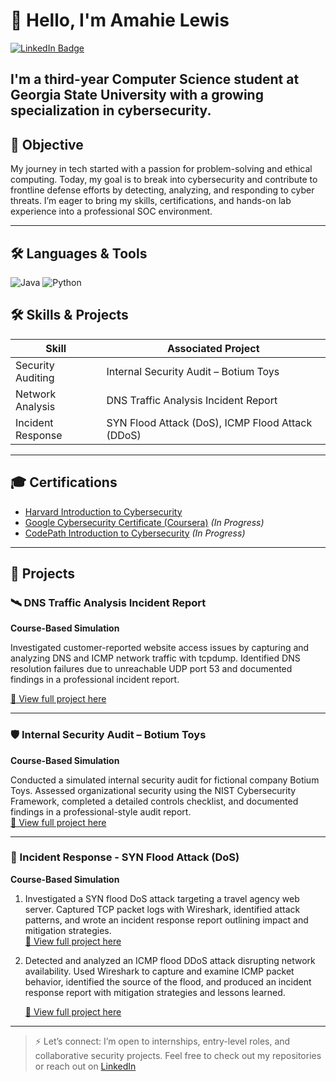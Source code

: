 # 👋 Hello, I'm Amahie Lewis
<a href="https://www.linkedin.com/in/amahie-lewis-2a1288292/">
  <img src="https://img.shields.io/badge/-LinkedIn-0072b1?style=for-the-badge&logo=linkedin&logoColor=white" alt="LinkedIn Badge"/>
</a>

I'm a third-year Computer Science student at Georgia State University with a growing specialization in cybersecurity.
---

## 🎯 Objective

My journey in tech started with a passion for problem-solving and ethical computing. Today, my goal is to break into cybersecurity and contribute to frontline defense efforts by detecting, analyzing, and responding to cyber threats. I’m eager to bring my skills, certifications, and hands-on lab experience into a professional SOC environment.

---

## 🛠️ Languages & Tools

![Java](https://img.shields.io/badge/Java-007396?style=for-the-badge&logo=java&logoColor=white)
![Python](https://img.shields.io/badge/Python-3776AB?style=for-the-badge&logo=python&logoColor=white)


## 🛠️ Skills & Projects

| Skill | Associated Project |
|-------|--------------------|
| Security Auditing | Internal Security Audit – Botium Toys
| Network Analysis | DNS Traffic Analysis Incident Report 
| Incident Response | SYN Flood Attack (DoS), ICMP Flood Attack (DDoS)

---

## 🎓 Certifications
- [Harvard Introduction to Cybersecurity](https://www.harvardonline.harvard.edu/course/cs50s-introduction-cybersecurity)
- [Google Cybersecurity Certificate (Coursera)](https://grow.google/certificates/cybersecurity/) *(In Progress)*
- [CodePath Introduction to Cybersecurity](https://www.codepath.org/courses/cybersecurity) *(In Progress)*

---

## 📂 Projects

### 🛰️ DNS Traffic Analysis Incident Report
**Course-Based Simulation**

Investigated customer-reported website access issues by capturing and analyzing DNS and ICMP network traffic with tcpdump. Identified DNS resolution failures due to unreachable UDP port 53 and documented findings in a professional incident report.

[📄 View full project here](https://github.com/Amahie24/Amahie24/blob/main/projects/DNS-incident-report/README.md)


---

### 🛡️ Internal Security Audit – Botium Toys  
**Course-Based Simulation**  

Conducted a simulated internal security audit for fictional company Botium Toys. Assessed organizational security using the NIST Cybersecurity Framework, completed a detailed controls checklist, and documented findings in a professional-style audit report.  
[📄 View full project here](https://github.com/Amahie24/Amahie24/blob/main/projects/internal-security-audit/README.md)

---

### 🚨 Incident Response - SYN Flood Attack (DoS)
**Course-Based Simulation**

1. Investigated a SYN flood DoS attack targeting a travel agency web server. Captured TCP packet logs with Wireshark, identified attack patterns, and wrote an incident response report outlining impact and mitigation strategies.  
[📄 View full project here](https://github.com/Amahie24/Amahie24/blob/main/projects/Incident-response-syn-flood/README.md)

2. Detected and analyzed an ICMP flood DDoS attack disrupting network availability. Used Wireshark to capture and examine ICMP packet behavior, identified the source of the flood, and produced an incident response report with mitigation strategies and lessons learned.
   
    [📄 View full project here](https://github.com/Amahie24/Amahie24/tree/main/projects/ICMP%20Flood%20DDoS%20Incident%20Report)


---


> ⚡ Let’s connect: I’m open to internships, entry-level roles, and collaborative security projects. Feel free to check out my repositories or reach out on [LinkedIn](https://www.linkedin.com/in/amahie-lewis-2a1288292/)
